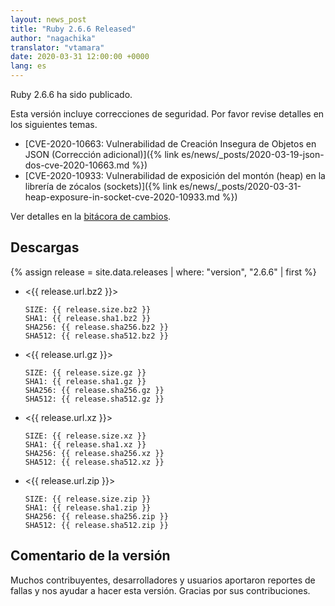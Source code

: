 ```yaml
---
layout: news_post
title: "Ruby 2.6.6 Released"
author: "nagachika"
translator: "vtamara"
date: 2020-03-31 12:00:00 +0000
lang: es
---
```


Ruby 2.6.6 ha sido publicado.

Esta versión incluye correcciones de seguridad.
Por favor revise detalles en los siguientes temas.

* [CVE-2020-10663: Vulnerabilidad de Creación Insegura de Objetos en JSON (Corrección adicional)]({% link es/news/_posts/2020-03-19-json-dos-cve-2020-10663.md %})
* [CVE-2020-10933: Vulnerabilidad de exposición del montón (heap) en la librería de zócalos (sockets)]({% link es/news/_posts/2020-03-31-heap-exposure-in-socket-cve-2020-10933.md %})

Ver detalles en la [bitácora de cambios](https://github.com/ruby/ruby/compare/v2_6_5...v2_6_6).

## Descargas

{% assign release = site.data.releases | where: "version", "2.6.6" | first %}

* <{{ release.url.bz2 }}>

      SIZE: {{ release.size.bz2 }}
      SHA1: {{ release.sha1.bz2 }}
      SHA256: {{ release.sha256.bz2 }}
      SHA512: {{ release.sha512.bz2 }}

* <{{ release.url.gz }}>

      SIZE: {{ release.size.gz }}
      SHA1: {{ release.sha1.gz }}
      SHA256: {{ release.sha256.gz }}
      SHA512: {{ release.sha512.gz }}

* <{{ release.url.xz }}>

      SIZE: {{ release.size.xz }}
      SHA1: {{ release.sha1.xz }}
      SHA256: {{ release.sha256.xz }}
      SHA512: {{ release.sha512.xz }}

* <{{ release.url.zip }}>

      SIZE: {{ release.size.zip }}
      SHA1: {{ release.sha1.zip }}
      SHA256: {{ release.sha256.zip }}
      SHA512: {{ release.sha512.zip }}


## Comentario de la versión

Muchos contribuyentes, desarrolladores y usuarios aportaron
reportes de fallas y nos ayudar a hacer esta versión.
Gracias por sus contribuciones.

